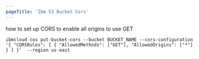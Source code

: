 ```yaml
---
pageTitle: 'Ibm S3 Bucket Cors'
---
```


how to set up CORS to enable all origins to use GET

```
ibmcloud cos put-bucket-cors --bucket BUCKET_NAME --cors-configuration '{ "CORSRules": [ { "AllowedMethods": ["GET"], "AllowedOrigins": ["*"] } ] }'  --region us-east
```
